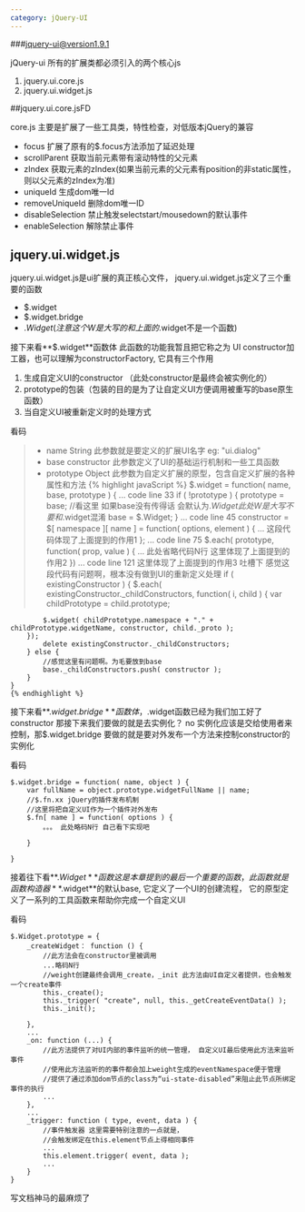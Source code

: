 ```yaml
---
category: jQuery-UI
---
```

###jquery-ui@version1.9.1
<!--more-->
jQuery-ui 所有的扩展类都必须引入的两个核心js

1. jquery.ui.core.js
2. jquery.ui.widget.js

##jquery.ui.core.jsFD

core.js 主要是扩展了一些工具类，特性检查，对低版本jQuery的兼容

* focus 扩展了原有的$.focus方法添加了延迟处理
* scrollParent 获取当前元素带有滚动特性的父元素
* zIndex 获取元素的zIndex(如果当前元素的父元素有position的非static属性，则以父元素的zIndex为准)
* uniqueId 生成dom唯一Id
* removeUniqueId 删除dom唯一ID
* disableSelection 禁止触发selectstart/mousedown的默认事件
* enableSelection 解除禁止事件

## jquery.ui.widget.js

jquery.ui.widget.js是ui扩展的真正核心文件，
jquery.ui.widget.js定义了三个重要的函数

* $.widget 
* $.widget.bridge
* $.Widget(注意这个W是大写的和上面的$.widget不是一个函数)
 
接下来看**$.widget**函数体
此函数的功能我暂且把它称之为 UI constructor加工器，也可以理解为constructorFactory, 它具有三个作用

1. 生成自定义UI的constructor （此处constructor是最终会被实例化的）
2. prototype的包装（包装的目的是为了让自定义UI方便调用被重写的base原生函数）
3. 当自定义UI被重新定义时的处理方式

看码

>  * name String 此参数就是要定义的扩展UI名字 eg: "ui.dialog"
>  * base constructor 此参数定义了UI的基础运行机制和一些工具函数
>  * prototype Object 此参数为自定义扩展的原型，包含自定义扩展的各种属性和方法
    {% highlight javaScript %}
    $.widget = function( name, base, prototype ) { 
       ...
       code line 33
       if ( !prototype ) {
            prototype = base;
            //看这里 如果base没有传得话 会默认为$.Widget 此处W是大写不要和$.widget混淆
    	    base = $.Widget;
	    }
        ...
        code line 45
        constructor = $[ namespace ][ name ] = function( options, element ) {
    		...
            这段代码体现了上面提到的作用1
    	};
        ...
        code line 75
        $.each( prototype, function( prop, value ) {
            ... 此处省略代码N行
            这里体现了上面提到的作用2
        })
        ...
        code line 121
        这里体现了上面提到的作用3
        吐槽下 感觉这段代码有问题啊，根本没有做到UI的重新定义处理
        if ( existingConstructor ) {
    	$.each( existingConstructor._childConstructors, function( i, child ) {
			var childPrototype = child.prototype;
            
			$.widget( childPrototype.namespace + "." + childPrototype.widgetName, constructor, child._proto );
		});
    		delete existingConstructor._childConstructors;
    	} else {
            //感觉这里有问题啊。为毛要放到base
    		base._childConstructors.push( constructor );
    	}
    }
    {% endhighlight %}
接下来看**$.widget.bridge**函数体，$.widget函数已经为我们加工好了constructor 那接下来我们要做的就是去实例化？ 
no 实例化应该是交给使用者来控制，那$.widget.bridge 要做的就是要对外发布一个方法来控制constructor的实例化

看码
    
    $.widget.bridge = function( name, object ) {
        var fullName = object.prototype.widgetFullName || name;
        //$.fn.xx jQuery的插件发布机制
        //这里将把自定义UI作为一个插件对外发布
    	$.fn[ name ] = function( options ) {
            。。。 此处略码N行 自己看下实现吧
            
        }
        
    }
    
接着往下看**$.Widget**函数这是本章提到的最后一个重要的函数，此函数就是函数构造器**$.widget**的默认base,
它定义了一个UI的创建流程，
它的原型定义了一系列的工具函数来帮助你完成一个自定义UI

看码

    $.Widget.prototype = {
        _createWidget： function () {
            //此方法会在constructor里被调用
            ...略码N行
            //weight创建最终会调用_create，_init 此方法由UI自定义者提供，也会触发一个create事件
            this._create();
        	this._trigger( "create", null, this._getCreateEventData() );
    		this._init();
            
        },
        ...
        _on: function (...) {
            //此方法提供了对UI内部的事件监听的统一管理， 自定义UI最后使用此方法来监听事件
            //使用此方法监听的的事件都会加上weight生成的eventNamespace便于管理
            //提供了通过添加dom节点的class为“ui-state-disabled”来阻止此节点所绑定事件的执行
            ...
        },
        ...
        _trigger: function ( type, event, data ) {
            //事件触发器 这里需要特别注意的一点就是， 
            //会触发绑定在this.element节点上得相同事件
            ...
            this.element.trigger( event, data );
            ...
        }
    }

写文档神马的最麻烦了
